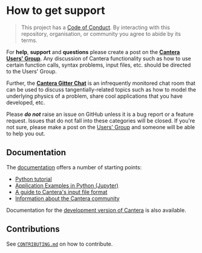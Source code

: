 # How to get support

> This project has a [Code of Conduct](https://github.com/Cantera/cantera/blob/main/CODE_OF_CONDUCT.md).
> By interacting with this repository, organisation, or community you agree to
> abide by its terms.

For **help**, **support** and **questions** please create a post on the
**[Cantera Users' Group](https://groups.google.com/group/cantera-users)**.
Any discussion of Cantera functionality such as how to use certain function
calls, syntax problems, input files, etc. should be directed to the Users' Group.

Further, the **[Cantera Gitter Chat](https://gitter.im/Cantera/Lobby)** is an
infrequently monitored chat room that can be used to discuss tangentially-related
topics such as how to model the underlying physics of a problem, share cool
applications that you have developed, etc.

Please **_do not_** raise an issue on GitHub unless it is a bug report or a
feature request. Issues that do not fall into these categories will be closed.
If you're not sure, please make a post on the
[Users' Group](https://groups.google.com/group/cantera-users) and someone will
be able to help you out.

## Documentation

The [documentation](https://cantera.org/documentation)
offers a number of starting points:

- [Python tutorial](https://cantera.org/tutorials/python-tutorial.html)
- [Application Examples in Python (Jupyter)](https://github.com/Cantera/cantera-jupyter#cantera-jupyter)
- [A guide to Cantera's input file format](https://cantera.org/tutorials/input-files.html)
- [Information about the Cantera community](https://cantera.org/community.html)

Documentation for the [development version of
Cantera](https://cantera.org/documentation/dev-docs.html) is also available.

## Contributions

See [`CONTRIBUTING.md`](https://github.com/Cantera/cantera/blob/main/CONTRIBUTING.md) on how to contribute.
